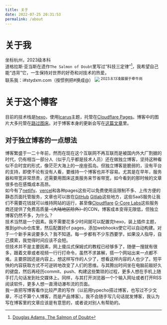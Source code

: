 ```yaml
---
title: 关于
date: 2022-07-25 20:31:53
permalink: /about
---
```


# 关于我
坐标杭州，2023级本科  
道格拉斯·亚当斯在遗作`The Salmon of Doubt`里写过“科技三定律”[^1]，我希望自己能“违背”它，一生保持对世界的好奇和对技术的热爱。  
联系我：i#stydxm.com（按惯例把#换成@）
![](https://s1.ax1x.com/2023/08/19/pP3vVCq.png)
<sup>2023.8.13凌晨摄于牵牛岗</sup>

# 关于这个博客
目前的技术栈是[hexo](https://hexo.io)，使用[Icarus](https://github.com/ppoffice/hexo-theme-icarus)主题，托管在[Cloudflare Pages](https://pages.cloudflare.com/)。博客中的图片大多托管在[路过图床](https://imgtu.com/)。对于博客本身的更新会写在[这篇文章](./2022/07/25/hello-world/)里。  

## 对于独立博客的一点想法
博客繁盛于一二十年前，然而在现在这个互联网不再互联而是被国内外大厂割据的时代，仍有相当一部分人（似乎几乎都是技术人员）还在做独立博客，坚持这种看似不合时宜的形式，像茫茫大海上的一座座孤岛。但独立博客是脆弱的，没有平台的支持，即使不论有没有人看，要维持一个博客也并不容易。尤其是在早年，服务器和带宽非常昂贵，还需要用图床这类服务来节省带宽，如今看到的那时候的文章很多也在感慨成本高昂。  
如今有了[netlify](https://www.netlify.com/)、[vercel](https://vercel.com/)和各种pages这些可以免费使用且限制不多、上传方便的静态页面托管服务，文章也可以放在[GitHub](https://github.com/) [Gitlab](https://gitlab.com/)这些地方，这些SaaS服务让我们不需要花钱就可以维持网站的运行，甚至像[Cloudflare](https://www.cloudflare.com/) [G-Core Labs](https://gcorelabs.com/)这些服务商还提供了免费高质量~~（大陆地区除外）~~的CDN，博客成本变得无限低，但独立博客仍然不多，为什么？  
技术当然是一个因素。我不需要花多少时间就可以配置完hexo，装上插件主题，推到github仓库里，然后配置好cf pages，添加webhooks使它可以自动构建。对于一个新手来说要多久？我不知道。每一步都有不少东西要学，如果没人指导，自己摸索，我觉得时间应该不会短。  
但技术并不是主要因素，网上傻瓜式保姆式的教程已经够多了，随便一搜就有很多，跟着文章或者视频一行行打命令，虽然不求甚解，搭一个网站出来一点都不难。主要原因还是内容上，想这样写作的人少了，想看这样内容的人也少了。短平快的内容获取方式不可逆转地改变了人们的思维。与其腾出时间坐在电脑前敲好久的键盘，然后再经历commit、push、构建这些繁琐的过程，更多人想在手机上随手打几句话发到社交媒体上。同样，与其打开浏览器一个个输入网址或者打开RSS阅读软件，更多人想一直滑动瀑布流的页面。  
我一直把写博客看作比较严肃的写作（以前用typecho搭过博客，也写过不少文章，不过不算个人博客，而是产品博客）。我不会随手写几句话就发博客，我认为写在博客里的文章应该是有意思的，或者说对别人有帮助的。

[^1]:[Douglas Adams, The Salmon of Doubt](https://www.goodreads.com/quotes/39828-i-ve-come-up-with-a-set-of-rules-that-describe)